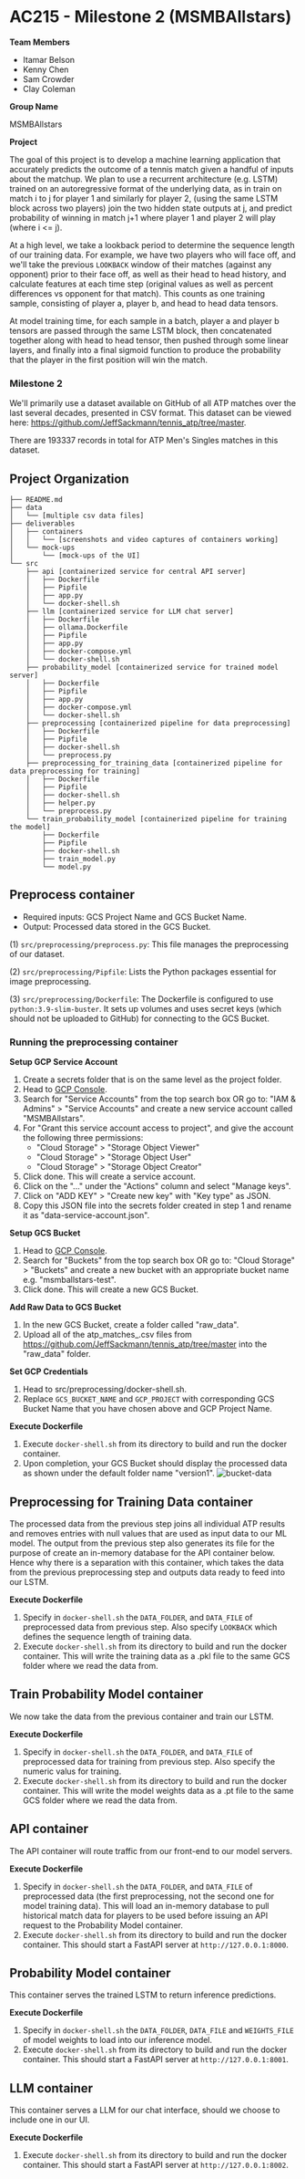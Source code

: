 AC215 - Milestone 2 (MSMBAllstars)
==============================
**Team Members**

- Itamar Belson
- Kenny Chen
- Sam Crowder
- Clay Coleman

**Group Name**

MSMBAllstars

**Project**

The goal of this project is to develop a machine learning application that accurately predicts the outcome of a tennis match given a handful of inputs about the matchup.
We plan to use a recurrent architecture (e.g. LSTM) trained on an autoregressive format of the underlying data, as in train on match i to j for player 1 and similarly for player 2, (using the same LSTM block across two players)  join the two hidden state outputs at j, and predict probability of winning in match j+1 where player 1 and player 2 will play (where i <= j).

At a high level, we take a lookback period to determine the sequence length of our training data. For example, we have two players who will face off, and we'll take the previous `LOOKBACK` window of their matches (against any opponent) prior to their face off, as well as their head to head history, and calculate features at each time step (original values as well as percent differences vs opponent for that match). This counts as one training sample, consisting of player a, player b, and head to head data tensors. 

At model training time, for each sample in a batch, player a and player b tensors are passed through the same LSTM block, then concatenated together along with head to head tensor, then pushed through some linear layers, and finally into a final sigmoid function to produce the probability that the player in the first position will win the match.

### Milestone 2 ###

We'll primarily use a dataset available on GitHub of all ATP matches over the last several decades, presented in CSV format. This dataset can be viewed here: https://github.com/JeffSackmann/tennis_atp/tree/master.

There are 193337 records in total for ATP Men's Singles matches in this dataset.

Project Organization
------------
    ├── README.md
    ├── data
    │   └── [multiple csv data files]
    ├── deliverables
    │   ├── containers
    │   │   └── [screenshots and video captures of containers working]
    │   └── mock-ups
    │       └── [mock-ups of the UI]
    └── src
        ├── api [containerized service for central API server]
        │   ├── Dockerfile
        │   ├── Pipfile
        │   ├── app.py
        │   └── docker-shell.sh
        ├── llm [containerized service for LLM chat server]
        │   ├── Dockerfile
        │   ├── ollama.Dockerfile
        │   ├── Pipfile
        │   ├── app.py
        │   ├── docker-compose.yml
        │   └── docker-shell.sh
        ├── probability_model [containerized service for trained model server]
        │   ├── Dockerfile
        │   ├── Pipfile
        │   ├── app.py
        │   ├── docker-compose.yml
        │   └── docker-shell.sh
        ├── preprocessing [containerized pipeline for data preprocessing]
        │   ├── Dockerfile
        │   ├── Pipfile
        │   ├── docker-shell.sh
        │   └── preprocess.py
        ├── preprocessing_for_training_data [containerized pipeline for data preprocessing for training]
        │   ├── Dockerfile
        │   ├── Pipfile
        │   ├── docker-shell.sh
        │   ├── helper.py
        │   └── preprocess.py
        └── train_probability_model [containerized pipeline for training the model]
            ├── Dockerfile
            ├── Pipfile
            ├── docker-shell.sh
            ├── train_model.py
            └── model.py

Preprocess container
------------
- Required inputs: GCS Project Name and GCS Bucket Name.
- Output: Processed data stored in the GCS Bucket.

(1) `src/preprocessing/preprocess.py`: This file manages the preprocessing of our dataset.

(2) `src/preprocessing/Pipfile`: Lists the Python packages essential for image preprocessing.

(3) `src/preprocessing/Dockerfile`: The Dockerfile is configured to use `python:3.9-slim-buster`. It sets up volumes and uses secret keys (which should not be uploaded to GitHub) for connecting to the GCS Bucket.

### Running the preprocessing container
**Setup GCP Service Account**
1. Create a secrets folder that is on the same level as the project folder.
2. Head to [GCP Console](https://console.cloud.google.com/home/dashboard).
3. Search for "Service Accounts" from the top search box OR go to: "IAM & Admins" > "Service Accounts" and create a new service account called "MSMBAllstars".
4. For "Grant this service account access to project", and give the account the following three permissions:
      - "Cloud Storage" > "Storage Object Viewer"
      - "Cloud Storage" > "Storage Object User"
      - "Cloud Storage" > "Storage Object Creator"
5. Click done. This will create a service account.
6. Click on the "..." under the "Actions" column and select "Manage keys".
7. Click on "ADD KEY" > "Create new key" with "Key type" as JSON.
8. Copy this JSON file into the secrets folder created in step 1 and rename it as "data-service-account.json".

**Setup GCS Bucket**
1. Head to [GCP Console](https://console.cloud.google.com/home/dashboard).
2. Search for "Buckets" from the top search box OR go to: "Cloud Storage" > "Buckets" and create a new bucket with an appropriate bucket name e.g. "msmballstars-test".
3. Click done. This will create a new GCS Bucket.

**Add Raw Data to GCS Bucket**
1. In the new GCS Bucket, create a folder called "raw_data".
2. Upload all of the atp_matches_<year>.csv files from https://github.com/JeffSackmann/tennis_atp/tree/master into the "raw_data" folder.

**Set GCP Credentials**
1. Head to src/preprocessing/docker-shell.sh.
2. Replace `GCS_BUCKET_NAME` and `GCP_PROJECT` with corresponding GCS Bucket Name that you have chosen above and GCP Project Name.

**Execute Dockerfile**
1. Execute `docker-shell.sh` from its directory to build and run the docker container.
2. Upon completion, your GCS Bucket should display the processed data as shown under the default folder name "version1".
![bucket-data](assets/bucket-data.png)

Preprocessing for Training Data container
------------

The processed data from the previous step joins all individual ATP results and removes entries with null values that are used as input data to our ML model. The output from the previous step also generates its file for the purpose of create an in-memory database for the API container below. Hence why there is a separation with this container, which takes the data from the previous preprocessing step and outputs data ready to feed into our LSTM.

**Execute Dockerfile**
1. Specify in `docker-shell.sh` the `DATA_FOLDER`, and `DATA_FILE` of preprocessed data from previous step. Also specify `LOOKBACK` which defines the sequence length of training data.
2. Execute `docker-shell.sh` from its directory to build and run the docker container. This will write the training data as a .pkl file to the same GCS folder where we read the data from.

Train Probability Model container
------------

We now take the data from the previous container and train our LSTM.

**Execute Dockerfile**
1. Specify in `docker-shell.sh` the `DATA_FOLDER`, and `DATA_FILE` of preprocessed data for training from previous step. Also specify the numeric valus for training.
2. Execute `docker-shell.sh` from its directory to build and run the docker container. This will write the model weights data as a .pt file to the same GCS folder where we read the data from.

API container
------------

The API container will route traffic from our front-end to our model servers.

**Execute Dockerfile**
1. Specify in `docker-shell.sh` the `DATA_FOLDER`, and `DATA_FILE` of preprocessed data (the first preprocessing, not the second one for model training data). This will load an in-memory database to pull historical match data for players to be used before issuing an API request to the Probability Model container.
2. Execute `docker-shell.sh` from its directory to build and run the docker container. This should start a FastAPI server at `http://127.0.0.1:8000`.


Probability Model container
------------

This container serves the trained LSTM to return inference predictions.

**Execute Dockerfile**
1. Specify in `docker-shell.sh` the `DATA_FOLDER`, `DATA_FILE` and `WEIGHTS_FILE` of model weights to load into our inference model.
2. Execute `docker-shell.sh` from its directory to build and run the docker container. This should start a FastAPI server at `http://127.0.0.1:8001`.


LLM container
------------

This container serves a LLM for our chat interface, should we choose to include one in our UI.

**Execute Dockerfile**
1. Execute `docker-shell.sh` from its directory to build and run the docker container. This should start a FastAPI server at `http://127.0.0.1:8002`.
